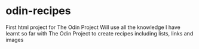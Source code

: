 # odin-recipes
First html project for The Odin Project
Will use all the knowledge I have learnt so far with The Odin Project to create recipes including lists, links and images